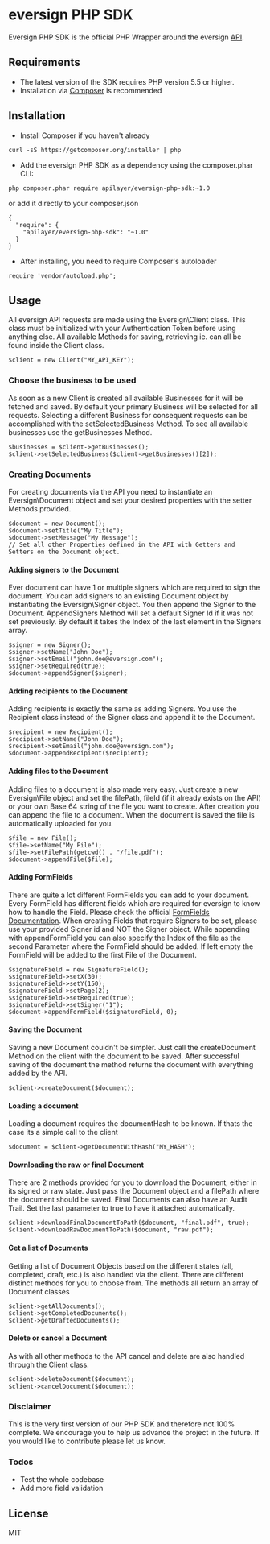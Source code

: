 # eversign PHP SDK

Eversign PHP SDK is the official PHP Wrapper around the eversign [API](https://eversign.com/api/documentation).


## Requirements

  - The latest version of the SDK requires PHP version 5.5 or higher.
  - Installation via [Composer](https://getcomposer.org/) is recommended

## Installation
- Install Composer if you haven't already

```
curl -sS https://getcomposer.org/installer | php
```

- Add the eversign PHP SDK as a dependency using the composer.phar CLI:

```
php composer.phar require apilayer/eversign-php-sdk:~1.0
```

  or add it directly to your composer.json

```
{
  "require": {
    "apilayer/eversign-php-sdk": "~1.0"
  }
}
```

- After installing, you need to require Composer's autoloader

```
require 'vendor/autoload.php';
```

## Usage
All eversign API requests are made using the Eversign\Client class. This class must be initialized with your Authentication Token before using anything else. All available Methods for saving, retrieving ie. can all be found inside the Client class.

```
$client = new Client("MY_API_KEY");
```

### Choose the business to be used
As soon as a new Client is created all available Businesses for it will be fetched and saved. By default your primary Business will be selected for all requests.
Selecting a different Business for consequent requests can be accomplished with the setSelectedBusiness Method. To see all available businesses use the getBusinesses Method.

```
$businesses = $client->getBusinesses();
$client->setSelectedBusiness($client->getBusinesses()[2]);
```

### Creating Documents
For creating documents via the API you need to instantiate an Eversign\Document object and set your desired properties with the setter Methods provided.

```
$document = new Document();
$document->setTitle("My Title");
$document->setMessage("My Message");
// Set all other Properties defined in the API with Getters and Setters on the Document object.
```

#### Adding signers to the Document
Ever document can have 1 or multiple signers which are required to sign the document. You can add signers to an existing Document object by instantiating the Eversign\Signer object. You then append the Signer to the Document. AppendSigners Method will set a default Signer Id if it was not set previously. By default it takes the Index of the last element in the Signers array.

```
$signer = new Signer();
$signer->setName("John Doe");
$signer->setEmail("john.doe@eversign.com");
$signer->setRequired(true);
$document->appendSigner($signer);
```

#### Adding recipients to the Document
Adding recipients is exactly the same as adding Signers. You use the Recipient class instead of the Signer class and append it to the Document.

```
$recipient = new Recipient();
$recipient->setName("John Doe");
$recipient->setEmail("john.doe@eversign.com");
$document->appendRecipient($recipient);  
```

#### Adding files to the Document
Adding files to a document is also made very easy. Just create a new Eversign\File object and set the filePath, fileId (if it already exists on the API) or your own Base 64 string of the file you want to create. After creation you can append the file to a document. When the document is saved the file is automatically uploaded for you.

```
$file = new File();
$file->setName("My File");
$file->setFilePath(getcwd() . "/file.pdf");
$document->appendFile($file);
```

#### Adding FormFields
There are quite a lot different FormFields you can add to your document. Every FormField has different fields which are required for eversign to know how to handle the Field. Please check the official [FormFields Documentation](https://eversign.com/api/documentation/fields). When creating Fields that require Signers to be set, please use your provided Signer id and NOT the Signer object. While appending with appendFormField you can also specify the Index of the file as the second Parameter where the FormField should be added. If left empty the FormField will be added to the first File of the Document.

```
$signatureField = new SignatureField();
$signatureField->setX(30);
$signatureField->setY(150);
$signatureField->setPage(2);
$signatureField->setRequired(true);
$signatureField->setSigner("1");
$document->appendFormField($signatureField, 0);
```

#### Saving the Document
Saving a new Document couldn't be simpler. Just call the createDocument Method on the client with the document to be saved. After successful saving of the document the method returns the document with everything added by the API.

```
$client->createDocument($document);
```

#### Loading a document
Loading a document requires the documentHash to be known. If thats the case its a simple call to the client

```
$document = $client->getDocumentWithHash("MY_HASH");
```

#### Downloading the raw or final Document
There are 2 methods provided for you to download the Document, either in its signed or raw state. Just pass the Document object and a filePath where the document should be saved. Final Documents can also have an Audit Trail. Set the last parameter to true to have it attached automatically.

```
$client->downloadFinalDocumentToPath($document, "final.pdf", true);
$client->downloadRawDocumentToPath($document, "raw.pdf");
```

#### Get a list of Documents
Getting a list of Document Objects based on the different states (all, completed, draft, etc.) is also handled via the client. There are different distinct methods for you to choose from. The methods all return an array of Document classes

```
$client->getAllDocuments();
$client->getCompletedDocuments();
$client->getDraftedDocuments();
```

#### Delete or cancel a Document
As with all other methods to the API cancel and delete are also handled through the Client class.

```
$client->deleteDocument($document);
$client->cancelDocument($document);
```

### Disclaimer
This is the very first version of our PHP SDK and therefore not 100% complete.
We encourage you to help us advance the project in the future. If you would like to contribute please let us know.

### Todos

 - Test the whole codebase
 - Add more field validation

License
----

MIT
